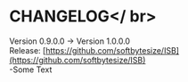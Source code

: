 # CHANGELOG</ br>
Version 0.9.0.0 -> Version 1.0.0.0</br>
Release: [https://github.com/softbytesize/ISB](https://github.com/softbytesize/ISB)</br>
-Some Text</br>
